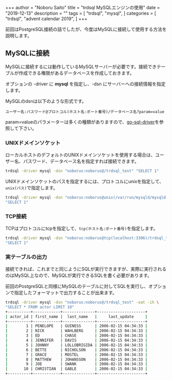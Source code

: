 +++
author = "Noboru Saito"
title = "trdsql MySQLエンジンの使用"
date = "2019-12-13"
description = ""
tags = [
    "trdsql",
    "mysql",
]
categories = [
    "trdsql",
    "advent calendar 2019",
]
+++

前回はPostgreSQL接続の話でしたが、今度はMySQLに接続して使用する方法を説明します。

## MySQLに接続

MySQLに接続するには動作しているMySQLサーバーが必要です。接続できテーブルが作成できる権限があるデータベースを作成しておきます。

オプションの -driver に **mysql** を指定し、-dsn にサーバーへの接続情報を指定します。

MySQLのdsnは以下のような形式です。

```dsn
ユーザー名:パスワード@プロトコル(ホスト名:ポート番号)/データベース名?param=value
```

param=valueのパラメーターは多くの種類がありますので、[go-sql-driver](https://github.com/go-sql-driver/mysql#dsn-data-source-name)を参照して下さい。

### UNIXドメインソケット

ローカルホストのデフォルトのUNIXドメインソケットを使用する場合は、ユーザー名、パスワード、データベース名を指定すれば接続できます。

```sh
trdsql -driver mysql -dsn "noborus:noborus@/trdsql_test" "SELECT 1"
```

UNIXドメインソケットのパスを指定するには、プロトコルにunixを指定して、`unix(パス)`で指定します。

```sh
trdsql -driver mysql -dsn "noborus:noborus@unix(/var/run/mysqld/mysqld.sock)/trdsql_test" \
"SELECT 1"
```

### TCP接続

TCPはプロトコルにtcpを指定して、`tcp(ホスト名:ポート番号)`を指定します。

```sh
trdsql -driver mysql -dsn "noborus:noborus@tcp(localhost:3306)/trdsql_test" \
"SELECT 1"
```

### 実テーブルの出力

接続できれば、これまでと同じようにSQLが実行できますが、実際に実行されるのはMySQL上なので、MySQLが実行できるSQLを書く必要があります。

前回のPostgreSQLと同様にMySQLのテーブルに対してSQLを実行し、オプションで指定したフォーマットで出力することが出来ます。

```sh
trdsql -driver mysql -dsn "noborus:noborus@/trdsql_test" -oat -ih \
"SELECT * FROM actor LIMIT 10"
+----------+------------+--------------+---------------------+
| actor_id | first_name |  last_name   |     last_update     |
+----------+------------+--------------+---------------------+
|        1 | PENELOPE   | GUINESS      | 2006-02-15 04:34:33 |
|        2 | NICK       | WAHLBERG     | 2006-02-15 04:34:33 |
|        3 | ED         | CHASE        | 2006-02-15 04:34:33 |
|        4 | JENNIFER   | DAVIS        | 2006-02-15 04:34:33 |
|        5 | JOHNNY     | LOLLOBRIGIDA | 2006-02-15 04:34:33 |
|        6 | BETTE      | NICHOLSON    | 2006-02-15 04:34:33 |
|        7 | GRACE      | MOSTEL       | 2006-02-15 04:34:33 |
|        8 | MATTHEW    | JOHANSSON    | 2006-02-15 04:34:33 |
|        9 | JOE        | SWANK        | 2006-02-15 04:34:33 |
|       10 | CHRISTIAN  | GABLE        | 2006-02-15 04:34:33 |
+----------+------------+--------------+---------------------+
```
